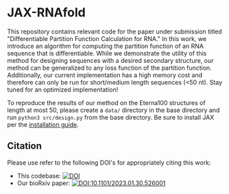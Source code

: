 # JAX-RNAfold

This repository contains relevant code for the paper under submission titled "Differentiable Partition Function Calculation for RNA." In this work, we introduce an algorithm for computing the partition function of an RNA sequence that is differentiable. While we demonstrate the utility of this method for designing sequences with a desired secondary structure, our method can be generalized to any loss function of the partition function. Additionally, our current implementation has a high memory cost and therefore can only be run for short/medium length sequences (<50 nt). Stay tuned for an optimized implementation!

To reproduce the results of our method on the Eterna100 structures of length at most 50, please create a `data/` directory in the base directory and run `python3 src/design.py` from the base directory. Be sure to install JAX per the [installation guide](https://github.com/google/jax#installation).

## Citation

Please use refer to the following DOI's for appropriately citing this work:
- This codebase: [![DOI](https://zenodo.org/badge/593600922.svg)](https://zenodo.org/badge/latestdoi/593600922)
- Our bioRxiv paper: [![DOI:10.1101/2023.01.30.526001](http://img.shields.io/badge/DOI-10.1101/2023.01.30.526001-B31B1B.svg)](https://doi.org/10.1101/2023.01.30.526001)

